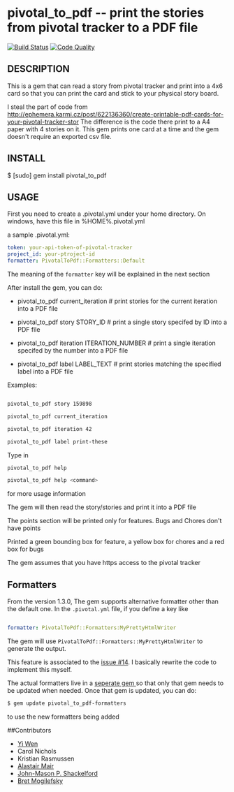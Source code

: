 pivotal_to_pdf -- print the stories from pivotal tracker to a PDF file
====================================

[![Build Status](https://secure.travis-ci.org/ywen/pivotal_to_pdf.png)](http://travis-ci.org/ywen/pivotal_to_pdf)
[![Code Quality](https://codeclimate.com/badge.png)](https://codeclimate.com/github/ywen/pivotal_to_pdf)

## DESCRIPTION
This is a gem that can read a story from pivotal tracker and print into a 4x6 card so that you can print the card and stick to your physical story board.

I steal the part of code from http://ephemera.karmi.cz/post/622136360/create-printable-pdf-cards-for-your-pivotal-tracker-stor The difference is the code there print to a A4 paper with 4 stories on it. This gem prints one card at a time and the gem doesn't require an exported csv file.
 
## INSTALL
  $ [sudo] gem install pivotal_to_pdf

## USAGE
First you need to create a .pivotal.yml under your home directory. On windows, have this file in %HOME%.pivotal.yml

a sample .pivotal.yml:

```yaml
token: your-api-token-of-pivotal-tracker
project_id: your-ptroject-id
formatter: PivotalToPdf::Formatters::Default
```

The meaning of the ```formatter``` key will be explained in the next section

After install the gem, you can do:

* pivotal_to_pdf current_iteration       # print stories for the current iteration into a PDF file

* pivotal_to_pdf story STORY_ID  # print a single story specifed by ID into a PDF file

* pivotal_to_pdf iteration ITERATION_NUMBER # print a single iteration specifed by the number into a PDF file

* pivotal_to_pdf label LABEL_TEXT # print stories matching the specified label into a PDF file

Examples:

```bash

pivotal_to_pdf story 159898

pivotal_to_pdf current_iteration

pivotal_to_pdf iteration 42

pivotal_to_pdf label print-these
```

Type in

```bash
pivotal_to_pdf help

pivotal_to_pdf help <command>
```

for more usage information

The gem will then read the story/stories and print it into a PDF file

The points section will be printed only for features. Bugs and Chores don't have points

Printed a green bounding box for feature, a yellow box for chores and a red box for bugs

The gem assumes that you have https access to the pivotal tracker

## Formatters

From the version 1.3.0, The gem supports alternative formatter other than the default one.
In the ```.pivotal.yml``` file, if you define a key like

```yaml

formatter: PivotalToPdf::Formatters:MyPrettyHtmlWriter
```

The gem will use ```PivotalToPdf::Formatters::MyPrettyHtmlWriter``` to generate the output.

This feature is associated to the [issue #14](pivotal_to_pdf/issues/14). I basically rewrite the code to implement this myself.

The actual formatters live in a [ seperate gem ](https://github.com/ywen/pivotal_to_pdf-formatters) so that only that gem needs to be updated when needed. Once that gem is updated, you can do:

```bash
$ gem update pivotal_to_pdf-formatters
```

to use the new formatters being added

##Contributors
* [Yi Wen](https://github.com/ywen)
* Carol Nichols
* Kristian Rasmussen 
* [Alastair Mair](https://github.com/amair)
* [John-Mason P. Shackelford](https://github.com/jpshackelford)
* [Bret Mogilefsky](https://github.com/mogul)
